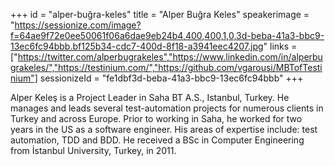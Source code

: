 +++
id = "alper-buğra-keles"
title = "Alper Buğra  Keles"
speakerimage = "https://sessionize.com/image?f=64ae9f72e0ee50061f06a6dae9eb24b4,400,400,1,0,3d-beba-41a3-bbc9-13ec6fc94bbb.bf125b34-cdc7-400d-8f18-a3941eec4207.jpg"
links = ["https://twitter.com/alperbugrakeles","https://www.linkedin.com/in/alperbugrakeles/","https://testinium.com/","https://github.com/vgarousi/MBTofTestinium"]
sessionizeId = "fe1dbf3d-beba-41a3-bbc9-13ec6fc94bbb"
+++

Alper Keleş is a Project Leader in Saha BT A.S., Istanbul, Turkey. He manages and leads several test-automation projects for numerous clients in Turkey and across Europe. Prior to working in Saha, he worked for two years in the US as a software engineer. His areas of expertise include: test automation, TDD and BDD. He received a BSc in Computer Engineering from İstanbul University, Turkey, in 2011.